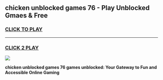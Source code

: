
## chicken unblocked games 76 - Play Unblocked Gmaes & Free
<h3>
<a href="https://news.freeplayer.one?title=chicken_unblocked_games_76&ref=16F">CLICK TO PLAY</a></h3>
<hr>

<h3>
<a href="https://news.freeplayer.one?title=chicken_unblocked_games_76&ref=16F">CLICK 2 PLAY</a>
  
</h3>

<a href="https://news.freeplayer.one?title=chicken_unblocked_games_76&ref=16F/"><img src="https://clearcache.store/games.png"></a>


**chicken unblocked games 76 games unblocked: Your Gateway to Fun and Accessible Online Gaming**
